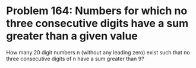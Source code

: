 # Problem 164: Numbers for which no three consecutive digits have a sum greater than a given value
How many 20 digit numbers n (without any leading zero) exist such that
no three consecutive digits of n have a sum greater than 9?
